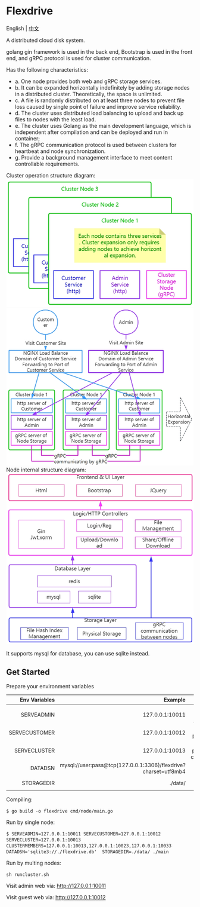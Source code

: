 # Flexdrive

English | [中文](README.zhCN.md)

A distributed cloud disk system.

golang gin framework is used in the back end, Bootstrap is used in the front end, and gRPC protocol is used for cluster communication.

Has the following characteristics:

- a. One node provides both web and gRPC storage services.
- b. It can be expanded horizontally indefinitely by adding storage nodes in a distributed cluster. Theoretically, the space is unlimited.
- c. A file is randomly distributed on at least three nodes to prevent file loss caused by single point of failure and improve service reliability.
- d. The cluster uses distributed load balancing to upload and back up files to nodes with the least load.
- e. The cluster uses Golang as the main development language, which is independent after compilation and can be deployed and run in container;
- f. The gRPC communication protocol is used between clusters for heartbeat and node synchronization.
- g. Provide a background management interface to meet content controllable requirements.


Cluster operation structure diagram:
<img src="https://github.com/uxff/flexdrive/raw/master/static/images/clusters-arch1.png">
<img src="https://github.com/uxff/flexdrive/raw/master/static/images/clusters-arch2.png">
Node internal structure diagram:
<img src="https://github.com/uxff/flexdrive/raw/master/static/images/clusters-arch3.png">

It supports mysql for database, you can use sqlite instead.

## Get Started
Prepare your environment variables


| Env Variables	|Example	|Description|
|--:|--:|--:|
|SERVEADMIN	|127.0.0.1:10011	|address  and port for administrators|
|SERVECUSTOMER	|127.0.0.1:10012	|address and port for guests|
|SERVECLUSTER	|127.0.0.1:10013	|address and port for cluster communication|
|DATADSN	|mysql://user:pass@tcp(127.0.0.1:3306)/flexdrive?charset=utf8mb4	|DNS of database|
|STORAGEDIR	|./data/	|physical file storage|

Compiling:
```
$ go build -o flexdrive cmd/node/main.go
```

Run by single node:
```
$ SERVEADMIN=127.0.0.1:10011 SERVECUSTOMER=127.0.0.1:10012 SERVECLUSTER=127.0.0.1:10013 CLUSTERMEMBERS=127.0.0.1:10013,127.0.0.1:10023,127.0.0.1:10033 DATADSN='sqlite3://./flexdrive.db'  STORAGEDIR=./data/ ./main
```


Run by multing nodes:
```
sh runcluster.sh
```

Visit admin web via: http://127.0.0.1:10011 
  
Visit guest web via: http://127.0.0.1:10012

